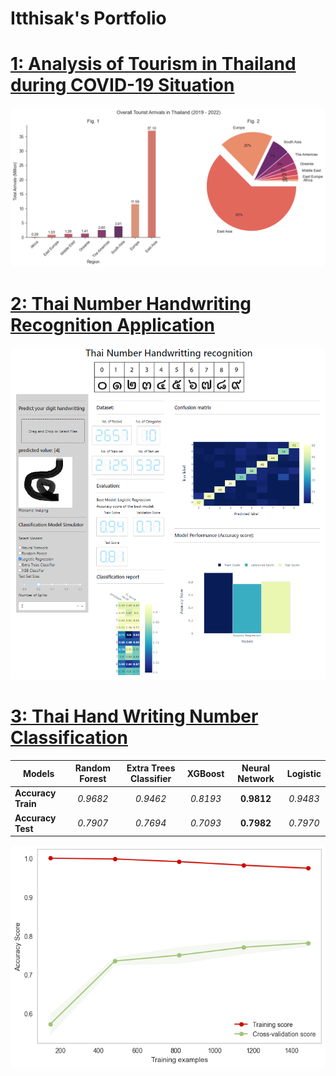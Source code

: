 # Itthisak's Portfolio


# [1: Analysis of Tourism in Thailand during COVID-19 Situation](https://github.com/eatrabyo/dads-5001-mini-project)

![](https://github.com/eatrabyo/Itthisak_Portfolio/blob/main/images/226194620-b3310c80-b903-4df3-98d3-ffadc12047cf.png)

# [2: Thai Number Handwriting Recognition Application](https://github.com/eatrabyo/dads_5001_dash_app_for_ml)

![](https://github.com/eatrabyo/Itthisak_Portfolio/blob/main/images/246657673-f39943d9-cbc0-4f51-bd7e-f6840a579c71.png)

# [3: Thai Hand Writing Number Classification](https://github.com/eatrabyo/dads-6003-thai_num_classification)

|**Models**|**Random Forest**|**Extra Trees Classifier**|**XGBoost**|**Neural Network**|**Logistic**|
|---|:---:|:---:|:---:|:---:|:---:|
|**Accuracy Train**|_0.9682_|_0.9462_|_0.8193_|__0.9812__|_0.9483_|
|**Accuracy Test**|*0.7907*|*0.7694*|*0.7093*|__0.7982__|*0.7970*|

![](https://github.com/eatrabyo/Itthisak_Portfolio/blob/main/images/246652790-45f915aa-0dbe-4d55-870c-9bdcf6d3e250.png)

